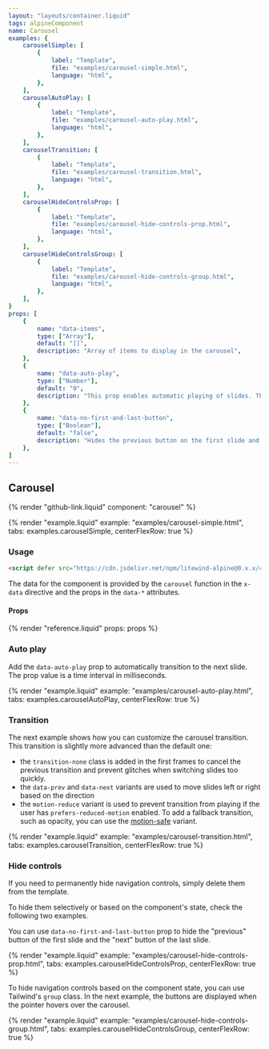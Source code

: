 ```yaml
---
layout: "layouts/container.liquid"
tags: alpineComponent
name: Carousel
examples: {
    carouselSimple: [
        {
            label: "Template",
            file: "examples/carousel-simple.html",
            language: "html",
        },
    ],
    carouselAutoPlay: [
        {
            label: "Template",
            file: "examples/carousel-auto-play.html",
            language: "html",
        },
    ],
    carouselTransition: [
        {
            label: "Template",
            file: "examples/carousel-transition.html",
            language: "html",
        },
    ],
    carouselHideControlsProp: [
        {
            label: "Template",
            file: "examples/carousel-hide-controls-prop.html",
            language: "html",
        },
    ],
    carouselHideControlsGroup: [
        {
            label: "Template",
            file: "examples/carousel-hide-controls-group.html",
            language: "html",
        },
    ],
}
props: [
    {
        name: "data-items",
        type: ["Array"],
        default: "[]",
        description: "Array of items to display in the carousel",
    },
    {
        name: "data-auto-play",
        type: ["Number"],
        default: "0",
        description: "This prop enables automatic playing of slides. The value is a time interval in milliseconds.",
    },
    {
        name: "data-no-first-and-last-button",
        type: ["Boolean"],
        default: "false",
        description: "Hides the previous button on the first slide and the next button on the last slide.",
    },
]
---
```

## Carousel

{% render "github-link.liquid" component: "carousel" %}

{% render "example.liquid" example: "examples/carousel-simple.html", tabs: examples.carouselSimple, centerFlexRow: true %}

### Usage

```html
<script defer src="https://cdn.jsdelivr.net/npm/litewind-alpine@0.x.x/carousel/dropdown/dist/cdn.min.js"></script>
```

The data for the component is provided by the `carousel` function in the `x-data` directive and the props in the `data-*` attributes.

#### Props

{% render "reference.liquid" props: props %}

### Auto play

Add the `data-auto-play` prop to automatically transition to the next slide. The prop value is a time interval in milliseconds.

{% render "example.liquid" example: "examples/carousel-auto-play.html", tabs: examples.carouselAutoPlay, centerFlexRow: true %}

### Transition

The next example shows how you can customize the carousel transition. This transition is slightly more advanced than the default one:
- the `transition-none` class is added in the first frames to cancel the previous transition and prevent glitches when switching slides too quickly.
- the `data-prev` and `data-next` variants are used to move slides left or right based on the direction
- the `motion-reduce` variant is used to prevent transition from playing if the user has `prefers-reduced-motion` enabled. To add a fallback transition, such as opacity, you can use the [motion-safe](https://tailwindcss.com/docs/hover-focus-and-other-states#prefers-reduced-motion) variant.

{% render "example.liquid" example: "examples/carousel-transition.html", tabs: examples.carouselTransition, centerFlexRow: true %}

### Hide controls

If you need to permanently hide navigation controls, simply delete them from the template.

To hide them selectively or based on the component's state, check the following two examples.

You can use `data-no-first-and-last-button` prop to hide the "previous" button of the first slide and the "next" button of the last slide.

{% render "example.liquid" example: "examples/carousel-hide-controls-prop.html", tabs: examples.carouselHideControlsProp, centerFlexRow: true %}

To hide navigation controls based on the component state, you can use Tailwind's `group` class. In the next example, the buttons are displayed when the pointer hovers over the carousel.

{% render "example.liquid" example: "examples/carousel-hide-controls-group.html", tabs: examples.carouselHideControlsGroup, centerFlexRow: true %}

